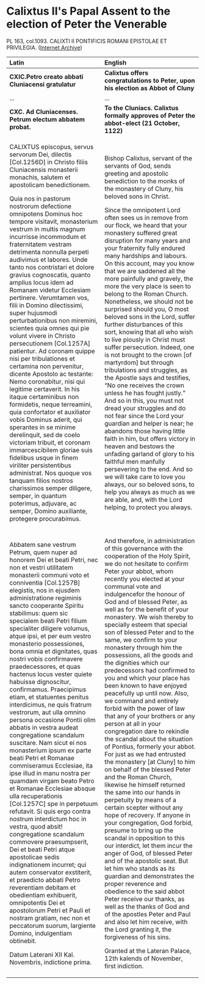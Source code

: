 # Calixtus II's Papal Assent to the election of Peter the Venerable

PL 163, col.1093. CALIXTI II PONTIFICIS ROMANI EPISTOLAE ET PRIVILEGIA. \([Internet Archive](https://archive.org/details/patrologiaecurs40unkngoog/page/n632)\)

<table>
  <thead>
    <tr>
      <th style="text-align:left">Latin</th>
      <th style="text-align:left">English</th>
    </tr>
  </thead>
  <tbody>
    <tr>
      <td style="text-align:left"><b>CXIC.Petro creato abbati Cluniacensi gratulatur</b>
      </td>
      <td style="text-align:left"> <b>Calixtus offers congratulations to Peter, upon his election as Abbot of Cluny</b>
      </td>
    </tr>
    <tr>
      <td style="text-align:left">...</td>
      <td style="text-align:left">...</td>
    </tr>
    <tr>
      <td style="text-align:left"><b>CXC. Ad Cluniacenses. Petrum electum abbatem probat.</b>
      </td>
      <td style="text-align:left"><b>To the Cluniacs. Calixtus formally approves of Peter the abbot-elect (21 October, 1122)</b>
      </td>
    </tr>
    <tr>
      <td style="text-align:left">
        <p>CALIXTUS episcopus, servus servorum Dei, dilectis [Col.1256D] in Christo
          filiis Cluniacensis monasterii monachis, salutem et apostolicam benedictionem.</p>
        <p>Quia nos in pastorum nostrorum defectione omnipotens Dominus hoc tempore
          visitavit, monasterium vestrum in multis magnum incurrisse incommodum et
          fraternitatem vestram detrimenta nonnulla perpeti audivimus et labores.
          Unde tanto nos contristari et dolore gravius cognoscatis, quanto amplius
          locus idem ad Romanam videtur Ecclesiam pertinere. Verumtamen vos, filii
          in Domino dilectissimi, super hujusmodi perturbationibus non miremini,
          scientes quia omnes qui pie volunt vivere in Christo persecutionem [Col.1257A]
          patientur. Ad coronam quippe nisi per tribulationes et certamina non pervenitur,
          dicente Apostolo ac testante: Nemo coronabitur, nisi qui legitime certaverit.
          In his itaque certaminibus non formidetis, neque terreamini, quia confortator
          et auxiliator vobis Dominus aderit, qui sperantes in se minime derelinquit,
          sed de coelo victoriam tribuit, et coronam immarcescibilem gloriae suis
          fidelibus usque in finem viriliter persistentibus administrat. Nos quoque
          vos tanquam filios nostros charissimos semper diligere, semper, in quantum
          poterimus, adjuvare, ac semper, Domino auxiliante, protegere procurabimus.</p>
      </td>
      <td style="text-align:left">
        <p>Bishop Calixtus, servant of the servants of God, sends greeting and apostolic
          benediction to the monks of the monastery of Cluny, his beloved sons in
          Christ.</p>
        <p></p>
        <p></p>
        <p></p>
        <p>Since the omnipotent Lord often sees us in remove from our flock, we heard
          that your monastery suffered great disruption for many years and your fraternity
          fully endured many hardships and labours. On this account, may you know
          that we are saddened all the more painfully and gravely, the more the very
          place is seen to belong to the Roman Church. Nonetheless, we should not
          be surprised should you, O most beloved sons in the Lord, suffer further
          disturbances of this sort, knowing that all who wish to live piously in
          Christ must suffer persecution. Indeed, one is not brought to the crown
          [of martyrdom] but through tribulations and struggles, as the Apostle says
          and testifies, &#x201C;No one receives the crown unless he has fought justly.&#x201D;
          And so in this, you must not dread your struggles and do not fear since
          the Lord your guardian and helper is near; he abandons those having little
          faith in him, but offers victory in heaven and bestows the unfading garland
          of glory to his faithful men manfully persevering to the end. And so we
          will take care to love you always, our so beloved sons, to help you always
          as much as we are able, and, with the Lord helping, to protect you always.</p>
      </td>
    </tr>
    <tr>
      <td style="text-align:left">
        <p>Abbatem sane vestrum Petrum, quem nuper ad honorem Dei et beati Petri,
          nec non et vestri utilitatem monasterii communi voto et conniventia [Col.1257B]
          elegistis, nos in ejusdem administratione regiminis sancto cooperante Spiritu
          stabilimus: quem sic specialem beati Petri filium specialiter diligere
          volumus, atque ipsi, et per eum vestro monasterio possessiones, bona omnia
          et dignitates, quas nostri vobis confirmavere praedecessores, et quas hactenus
          locus vester quiete habuisse dignoscitur, confirmamus. Praecipimus etiam,
          et statuentes penitus interdicimus, ne quis fratrum vestrorum, aut ulla
          omnino persona occasione Pontii olim abbatis in vestra audeat congregatione
          scandalum suscitare. Nam sicut ei nos monasterium ipsum ex parte beati
          Petri et Romanae commiseramus Ecclesiae, ita ipse illud in manu nostra
          per quamdam virgam beato Petro et Romanae Ecclesiae absque ulla recuperationis
          [Col.1257C] spe in perpetuum refutavit. Si quis ergo contra nostrum interdictum
          hoc in vestra, quod absit! congregatione scandalum commovere praesumpserit,
          Dei et beati Petri atque apostolicae sedis indignationem incurret; qui
          autem conservator exstiterit, et praedicto abbati Petro reverentiam debitam
          et obedientiam exhibuerit, omnipotentis Dei et apostolorum Petri et Pauli
          et nostram gratiam, nec non et peccatorum suorum, largiente Domino, indulgentiam
          obtinebit.</p>
        <p>Datum Laterani XII Kal. Novembris, indictione prima.</p>
      </td>
      <td style="text-align:left">
        <p>And therefore, in administration of this governance with the cooperation
          of the Holy Spirit, we do not hesitate to confirm Peter your abbot, whom
          recently you elected at your communal vote and indulgencefor the honour
          of God and of blessed Peter, as well as for the benefit of your monastery.
          We wish thereby to specially esteem that special son of blessed Peter and
          to the same, we confirm to your monastery through him the possessions,
          all the goods and the dignities which our predecessors had confirmed to
          you and which your place has been known to have enjoyed peacefully up until
          now. Also, we command and entirely forbid with the power of law that any
          of your brothers or any person at all in your congregation dare to rekindle
          the scandal about the situation of Pontius, formerly your abbot. For just
          as we had entrusted the monastery [at Cluny] to him on behalf of the blessed
          Peter and the Roman Church, likewise he himself returned the same into
          our hands in perpetuity by means of a certain scepter without any hope
          of recovery. If anyone in your congregation, God forbid, presume to bring
          up the scandal in opposition to this our interdict, let them incur the
          anger of God, of blessed Peter and of the apostolic seat. But let him who
          stands as its guardian and demonstrates the proper reverence and obedience
          to the said abbot Peter receive our thanks, as well as the thanks of God
          and of the apostles Peter and Paul and also let him receive, with the Lord
          granting it, the forgiveness of his sins.</p>
        <p></p>
        <p>Granted at the Lateran Palace, 12th kalends of November, first indiction.</p>
      </td>
    </tr>
  </tbody>
</table>

